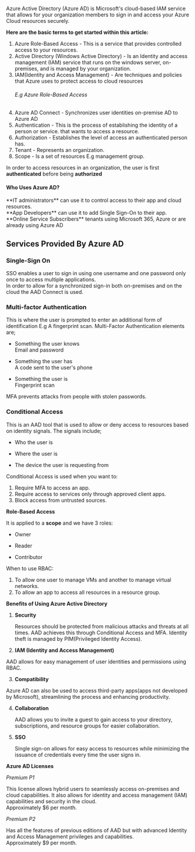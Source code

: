 Azure Active Directory (Azure AD) is Microsoft's cloud-based IAM service that allows for your organization members to sign in and access your Azure Cloud resources securely. 

**Here are the basic terms to get started within this article:**
1.  ​Azure Role-Based Access - This is a service that provides controlled access to your 
    resources.
2. Active Directory (Windows Active Directory) - Is an Identity and access management 
    (IAM) 
    service that runs on the windows server, on-premises, and is managed by your 
    organization.
3. IAM(Identity and Access Management) - Are techniques and policies that Azure uses 
    to protect access to cloud resources 
    <h6>E.g  Azure Role-Based Access</h6>
4. Azure AD Connect - Synchronizes user identities on-premise AD to Azure AD
5. Authentication - This is the process of establishing the identity of a person or service. 
    that wants to access a resource.
6. Authorization - Establishes the level of access an authenticated person has. 
7. Tenant - Represents an organization.
8. Scope - Is a set of resources E.g management group.

In order to access resources in an organization, the user is first **authenticated** 
before being **authorized**
<h4> Who Uses Azure AD?</h4>
**IT administrators** can use it to control access to their app and cloud resources.<br>
**App Developers** can use it to add Single Sign-On to their app.<br>
**Online Service Subscribers** tenants using Microsoft 365, Azure or are already using Azure AD<br>
 
<h2>Services Provided By Azure AD</h2>
 <h3> Single-Sign On</h3>
SSO enables a user to sign in using one username and one password only once to access multiple applications.<br>
In order to allow for a synchronized sign-in both on-premises and on the cloud the AAD Connect is used.
<h3> Multi-factor Authentication</h3>
This is where the user is prompted to enter an additional form of identification E.g A fingerprint scan.
Multi-Factor Authentication elements are;
 
- Something the user knows <br>
    Email and password

- Something the user has<br>
  A code sent to the user's phone

- Something the user is<br>
   Fingerprint scan

MFA prevents attacks from people with stolen passwords.

<h3>Conditional Access</h3>
This is an AAD tool that is used to allow or deny access to resources based on identity signals.
The signals include;
     
- Who the user is

- Where the user is

- The device the user is requesting from

Conditional Access is used when you want to:

1. Require MFA to access an app.
2. Require access to services only through approved client apps.
3. Block access from untrusted sources.

**Role-Based Access**

It is applied to a **scope** and we have 3 roles:

 
-   Owner

- Reader

- Contributor

When to use RBAC:
 
1. To allow one user to manage VMs and another to manage virtual networks.
2. To allow an app to access all resources in a resource group.

**Benefits of Using Azure Active Directory**

1. **Security**
    <p>Resources should be protected from malicious attacks and threats at all times. 
    AAD achieves this through Conditional Access and MFA. Identity theft is managed by PIM(Privileged Identity Access).</p>

2. **IAM (Identity and Access Management)**
<p>AAD allows for easy management of user identities and permissions using RBAC.</p>

3. **Compatibility**
<p>Azure AD can also be used to access third-party apps(apps not developed by Microsoft), streamlining the process and enhancing productivity.</p>

4. **Collaboration**
   <p>AAD allows you to invite a guest to gain access to your directory, subscriptions, and resource groups for easier collaboration.</p>

5. **SSO**
    <p>Single sign-on allows for easy access to resources while minimizing the issuance of credentials every time the user signs in.</p>

**Azure AD Licenses**

*Premium P1*
<p> This license allows hybrid users to seamlessly access on-premises and cloud capabilities. It also allows for identity and access management (IAM) capabilities and security in the cloud.<br>
Approximately $6 per month.</p>

*Premium P2*
<p>Has all the features of previous editions of AAD but with advanced Identity and Access Management privileges and capabilities.<br>
Approximately $9 per month.</p>

